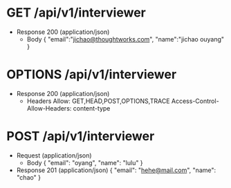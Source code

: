 # GET /api/v1/interviewer
+ Response 200 (application/json)
    + Body
          {
              "email":"jichao@thoughtworks.com",
              "name":"jichao ouyang"
           }

# OPTIONS /api/v1/interviewer
+ Response 200 (application/json)
     + Headers
     Allow: GET,HEAD,POST,OPTIONS,TRACE
     Access-Control-Allow-Headers: content-type
          
# POST /api/v1/interviewer
+ Request (application/json)
    + Body
            {
                "email": "oyang",
                "name": "lulu"
            }
+ Response 201 (application/json)
            {
                "email": "hehe@mail.com",
                "name": "chao"
            }
